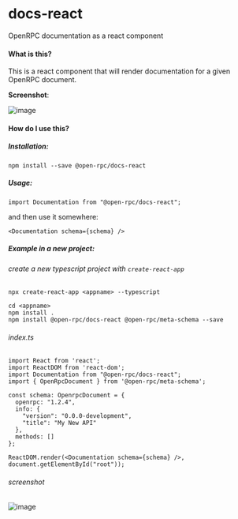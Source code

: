 # docs-react
OpenRPC documentation as a react component

#### What is this?
This is a react component that will render documentation for a given OpenRPC document.

**Screenshot**:

![image](https://user-images.githubusercontent.com/364566/54795109-1b1f5b80-4c08-11e9-9ba9-cc2f2d96c692.png)


#### How do I use this?

##### Installation:
```
npm install --save @open-rpc/docs-react
```
##### Usage:
```
import Documentation from "@open-rpc/docs-react";
```
and then use it somewhere:

```
<Documentation schema={schema} />
```

##### Example in a new project:

###### create a new typescript project with `create-react-app`

```
npx create-react-app <appname> --typescript
```

```
cd <appname>
npm install .
npm install @open-rpc/docs-react @open-rpc/meta-schema --save
```

###### index.ts
```
import React from 'react';
import ReactDOM from 'react-dom';
import Documentation from "@open-rpc/docs-react";
import { OpenRpcDocument } from '@open-rpc/meta-schema';

const schema: OpenrpcDocument = {
  openrpc: "1.2.4",
  info: {
    "version": "0.0.0-development",
    "title": "My New API"
  },
  methods: []
};

ReactDOM.render(<Documentation schema={schema} />, document.getElementById("root"));

```

###### screenshot
![image](https://user-images.githubusercontent.com/364566/54797953-920e2180-4c13-11e9-9ff8-723a836d0e2c.png)
